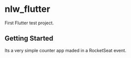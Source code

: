 # nlw_flutter

First Flutter test project.


## Getting Started

Its a very simple counter app maded in a RocketSeat event.

